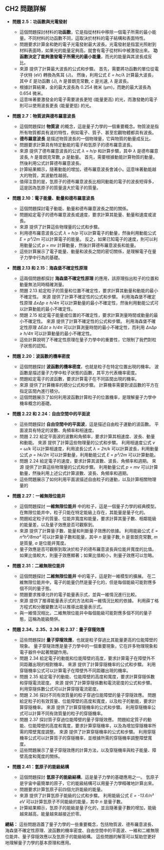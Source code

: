 ## CH2 問題詳解

* **問題 2.5：功函數與光電發射**

    * 這個問題探討材料的**功函數**，它是指從材料中移除一個電子所需的最小能量。不同材料的功函數不同，這取決於材料的電子結構和表面特性。
    * 問題要求計算金和銫的電子光電發射最大波長。光電發射是指當光照射到材料表面時，如果光的能量足夠高，就會有電子從材料中被激發出來。 **功函數決定了能夠激發電子所需光的最小能量**，而光的能量與其波長成反比。
    * 來源 提供了計算最大波長的公式和步驟。 首先，需要將功函數的單位從電子伏特 (eV) 轉換為焦耳 (J)。 然後，利用公式  *E = hc/λ* 計算最大波長，其中 *E* 是功函數 (J), *h* 是普朗克常數, *c* 是光速, *λ* 是波長。 
    * 根據計算結果，金的最大波長為 0.254 微米 (μm)，而銫的最大波長為 0.654 微米。 
    * 這意味著要激發金的電子需要波長更短 (能量更高) 的光，而激發銫的電子則可以使用波長更長 (能量更低) 的光。

* **問題 2.7：物質波與德布羅意波長**

    * 這個問題探討 **物質波** 的概念，這是量子力學的一個重要概念。物質波是指所有物質都具有波的特性，例如電子、質子、甚至宏觀物體都具有波長。 
    * **德布羅意波長** 是描述物質波長的一個物理量，它與物質的動量成反比。
    * 問題要求計算具有特定動能的電子和氫原子的德布羅意波長。
    * 來源 提供了德布羅意波長的公式 *λ = h/p* 和計算步驟，其中 *λ* 是德布羅意波長, *h* 是普朗克常數, *p* 是動量。 首先，需要根據動能計算物質的動量，然後利用公式計算德布羅意波長。
    * 計算結果顯示，隨著動能的增加，德布羅意波長會減小。這意味著動能越大的物質，其波動性越弱。
    * 值得注意的是，氫原子的德布羅意波長比相同動能的電子的波長短得多，這是因為氫原子的質量遠大於電子的質量。

* **問題 2.10：電子能量、動量和德布羅意波長**

    * 這個問題探討電子動能、動量和德布羅意波長之間的關係。
    * 問題給定電子的德布羅意波長或速度，要求計算其能量、動量和速度或波長。
    * 來源 提供了計算這些物理量的公式和步驟。 
    * 利用德布羅意波長公式 *λ = h/p* 可以計算電子的動量，然後利用動能公式 *E = p²/2m* 可以計算電子的能量。 反之，如果已知電子的速度，則可以利用動量公式 *p = mv* 計算動量，然後計算德布羅意波長和能量。
    * 這些計算展示了電子能量、動量和波長之間的密切關係，是理解電子在量子力學中行為的基礎。

* **問題 2.13 和 2.15：海森堡不確定性原理**

    * 這兩個問題都探討 **海森堡不確定性原理** 的應用，該原理指出粒子的位置和動量無法同時精確測量。
    * 問題 2.13 給定粒子的質量和位置不確定性，要求計算其動量和動能的最小不確定性。 來源 提供了計算不確定性的公式和步驟。 利用海森堡不確定性原理 *ΔxΔp ≥ h/4π* 可以計算動量的最小不確定性，然後利用動能公式可以計算動能的最小不確定性。 
    * 問題 2.15 給定電子能量或位置的不確定性，要求計算測量時間或動量的最小不確定性。  來源 提供了計算不確定性的公式和步驟。  利用海森堡不確定性原理 *ΔEΔt ≥ h/4π* 可以計算測量時間的最小不確定性，而利用 *ΔxΔp ≥ h/4π* 可以計算動量的最小不確定性。
    * 這些計算說明了不確定性原理在量子力學中的重要性，它限制了我們對粒子狀態的認知。

* **問題 2.20：波函數的機率密度**

    * 這個問題探討 **波函數的機率密度**，也就是粒子在特定位置出現的機率。 波函數是描述量子力學中粒子狀態的函數，其平方代表機率密度。
    * 問題給定電子的波函數，要求計算電子在不同區間出現的機率。
    * 來源 提供了計算機率的積分公式和步驟。 計算機率需要對波函數的平方在指定區間內進行積分。
    * 這個問題展示了如何利用波函數計算粒子的位置機率，是理解量子力學中機率概念的基礎。

* **問題 2.22 和 2.24：自由空間中的平面波**

    * 這些問題探討 **自由空間中的平面波**，這是描述自由粒子運動的波函數。 平面波具有特定的波數、角頻率和相速度。
    * 問題 2.22 給定平面波的波數和角頻率，要求計算其相速度、波長、動量和動能。 來源 提供了計算這些物理量的公式和步驟。 利用相速度公式 *v = ω/k* 可以計算相速度，利用波長公式 *λ = 2π/k* 可以計算波長，利用動量公式 *p = hk/2π* 可以計算動量，利用動能公式 *E = p²/2m* 可以計算動能。 
    * 問題 2.24 給定電子的速度，要求計算其波數、波長、角頻率和週期。 來源 提供了計算這些物理量的公式和步驟。 利用動量公式 *p = mv* 可以計算動量，然後利用上述公式計算波數、波長、角頻率和週期。
    * 這些問題展示了如何利用平面波描述自由粒子的運動，以及計算相關物理量的

* **問題 2.27：一維無限位能井**

    * 這個問題探討 **一維無限位能井** 中的粒子，這是一個量子力學的經典模型。 在無限位能井中，粒子只能在特定能級上存在，其能量是量子化的。
    * 問題給定粒子的質量、位能井寬度和能量，要求計算其量子數、相鄰能級的能量差，以及量子效應是否可觀察到。
    * 來源 提供了計算量子數、能量和判斷量子效應的依據。 利用能級公式 *E = n²h²/8ma²* 可以計算量子數和能量，其中 *n* 是量子數, *h* 是普朗克常數, *m* 是質量, *a* 是位能井寬度。 
    * 量子效應是否可觀察到取決於粒子的德布羅意波長與位能井寬度的比值。 如果比值較大，則量子效應顯著；如果比值較小，則量子效應可以忽略。

* **問題 2.31：二維無限位能井**

    * 這個問題探討 **二維無限位能井** 中的電子，這是對一維模型的擴展。 在二維無限位能井中，電子的能量仍然是量子化的，但是每個能級可能對應多個不同的量子態。
    * 問題要求推導允許的電子能量表示式，並與一維情況進行比較。
    * 來源 提供了推導能量表示式的方法和與一維情況比較的依據。  利用薛丁格方程式和分離變數法可以推導出能量表示式。
    * 與一維情況相比，二維無限位能井中每個能級可能對應多個不同的量子態，這稱為能級簡併。

* **問題 2.34、2.35、2.36 和 2.37：量子穿隧效應**

    * 這些問題探討 **量子穿隧效應**，也就是粒子穿過比其能量更高的位能障壁的現象。 量子穿隧效應是量子力學中的一個重要現象，它在許多物理現象和電子器件中起著關鍵作用。
    * 問題 2.34 給定電子的動能和位能障壁的高度，要求計算電子在障壁外不同距離出現的相對機率。 來源 提供了計算穿隧機率的公式和步驟。 利用穿隧機率公式可以計算電子在障壁外不同距離出現的機率。
    * 問題 2.35 給定電子的動能、位能障壁的高度和寬度，要求計算穿隧係數和穿隧電流密度。  來源 提供了計算穿隧係數和電流密度的公式和步驟。  利用穿隧係數公式可以計算穿隧電流密度。
    * 問題 2.36 探討不同有效質量的粒子穿過位能障壁的量子穿隧效應。 問題給定粒子的有效質量、位能障壁的高度和寬度，以及粒子的動能，要求計算穿隧機率。 來源 提供了計算穿隧機率的公式和步驟。 利用穿隧機率公式可以計算不同有效質量的粒子的穿隧機率。
    * 問題 2.37 探討質子穿過位能障壁的量子穿隧效應。 問題給定質子的動能、位能障壁的高度和寬度，要求計算穿隧機率，以及為增加穿隧機率所需的障壁寬度調整。  來源 提供了計算穿隧機率的公式和步驟。 利用穿隧機率公式可以計算質子的穿隧機率，並根據所需的穿隧機率調整障壁寬度。
    * 這些問題展示了量子穿隧效應的計算方法，以及穿隧機率與粒子能量、障壁高度和寬度的關係。

* **問題 2.41：氫原子的能級結構**

    * 這個問題探討 **氫原子的能級結構**，這是量子力學的基礎應用之一。 氫原子是宇宙中最簡單的原子，它的能級結構可以用量子力學精確地計算出來。
    * 問題要求計算氫原子前四個允許能級的能量。
    * 來源 提供了計算氫原子能級的公式和步驟。  利用能級公式 *E = -13.6/n² eV* 可以計算氫原子不同能級的能量，其中 *n* 是量子數。
    * 計算結果顯示，氫原子的能級是量子化的，並且隨著量子數的增加，能級越來越高，能量越來越接近於零。

**總結：** 這些問題涵蓋了量子力學的一些重要概念，包括物質波、德布羅意波長、海森堡不確定性原理、波函數的機率密度、自由空間中的平面波、一維和二維無限位能井、量子穿隧效應以及氫原子的能級結構。 這些問題的解答可以幫助您更好地理解量子力學的基本原理和應用。 
